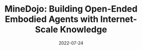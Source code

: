 ---
title: "MineDojo: Building Open-Ended Embodied Agents with Internet-Scale Knowledge"
meta_title: "MineDojo"
description: "NeurIPS 2022 Datasets and Benchmarks Track, November 2022"
highlight: Outstanding Paper Award
date: 2022-07-24
categories: []
authors: [Linxi "Jim" Fan, "Guanzhi Wang*", "Yunfan Jiang*", "Ajay Mandlekar", "Yuncong Yang", "Haoyi Zhu", "Andrew Tang", "De-An Huang", "Yuke Zhu", "Anima Anandkumar"]
tags: [Foundation Models]
selected: true
link: https://minedojo.org/
sources:
    - name: arxiv
      link: https://arxiv.org/abs/2206.08853
      icon: "ai ai-arxiv"

    - name: pdf
      link: https://arxiv.org/pdf/2206.08853
      icon: "fa-regular fa-file-pdf"

    - name: code
      link: https://github.com/MineDojo/MineDojo
      icon: "fa-brands fa-github"
    
    - name: dataset
      link: https://minedojo.org/knowledge_base.html
      icon: "fas fa-database"
      
    - name: tweet
      link: https://twitter.com/DrJimFan/status/1595459499732926464
      icon: "fa-brands fa-twitter"
---